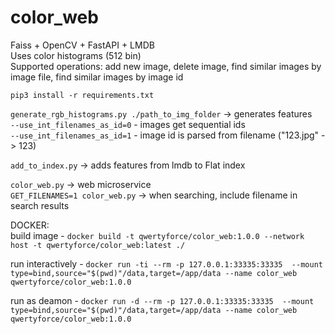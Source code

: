 # color_web
Faiss + OpenCV + FastAPI + LMDB <br>
Uses color histograms (512 bin) <br>
Supported operations: add new image, delete image, find similar images by image file, find similar images by image id

```pip3 install -r requirements.txt```

```generate_rgb_histograms.py ./path_to_img_folder``` -> generates features  
```--use_int_filenames_as_id=0``` - images get sequential ids  
```--use_int_filenames_as_id=1``` - image id is parsed from filename ("123.jpg" -> 123)  
  
```add_to_index.py``` -> adds features from lmdb to Flat index  
  
```color_web.py``` -> web microservice  
```GET_FILENAMES=1 color_web.py``` -> when searching, include filename in search results  


DOCKER:  
build image - ```docker build -t qwertyforce/color_web:1.0.0 --network host -t qwertyforce/color_web:latest ./```  
  
run interactively - ```docker run -ti --rm -p 127.0.0.1:33335:33335  --mount type=bind,source="$(pwd)"/data,target=/app/data --name color_web qwertyforce/color_web:1.0.0```  
  
run as deamon - ```docker run -d --rm -p 127.0.0.1:33335:33335  --mount type=bind,source="$(pwd)"/data,target=/app/data --name color_web qwertyforce/color_web:1.0.0 ```  

